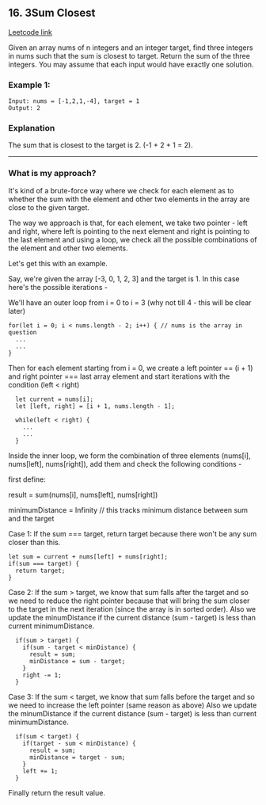 ## 16. 3Sum Closest
[Leetcode link](https://leetcode.com/problems/3sum-closest/)

Given an array nums of n integers and an integer target, find three integers in nums such that the sum is closest to target. Return the sum of the three integers. You may assume that each input would have exactly one solution.

 

### Example 1:

```
Input: nums = [-1,2,1,-4], target = 1
Output: 2
```

### Explanation
The sum that is closest to the target is 2. (-1 + 2 + 1 = 2).

<hr />

### What is my approach?
It's kind of a brute-force way where we check for each element as to whether the sum with the element and other two elements in the array are close to the given target.

The way we approach is that, for each element, we take two pointer - left and right, where left is pointing to the next element and right is pointing to the last element and using a loop, we check all the possible combinations of the element and other two elements.

Let's get this with an example.

Say, we're given the array [-3, 0, 1, 2, 3] and the target is 1.
In this case here's the possible iterations -

We'll have an outer loop from i = 0 to i = 3 (why not till 4 - this will be clear later)

```
for(let i = 0; i < nums.length - 2; i++) { // nums is the array in question
  ...
  ...
} 
```
Then for each element starting from i = 0, we create a left pointer == (i + 1) and right pointer === last array element
and start iterations with the condition (left < right)

```
  let current = nums[i];
  let [left, right] = [i + 1, nums.length - 1];
        
  while(left < right) {
    ...
    ...
  }

```
Inside the inner loop, we form the combination of three elements (nums[i], nums[left], nums[right]), add them and check the following conditions -

first define:

   result = sum(nums[i], nums[left], nums[right])
   
   minimumDistance = Infinity // this tracks minimum distance between sum and the target

Case 1: If the sum === target, return target because there won't be any sum closer than this.
```
let sum = current + nums[left] + nums[right];
if(sum === target) {
  return target;
}
```
Case 2: If the sum > target, we know that sum falls after the target and so we need to reduce the right pointer because that will bring the sum closer
to the target in the next iteration (since the array is in sorted order). 
Also we update the minumDistance if the current distance (sum - target) is less than current minimumDistance.
```
  if(sum > target) {
    if(sum - target < minDistance) {
      result = sum;
      minDistance = sum - target;
    }
    right -= 1;
  }
 ``` 
Case 3: If the sum < target, we know that sum falls before the target and so we need to increase the left pointer (same reason as above) 
Also we update the minumDistance if the current distance (sum - target) is less than current minimumDistance.
```
  if(sum < target) {
    if(target - sum < minDistance) {
      result = sum;
      minDistance = target - sum;
    }
    left += 1;
  }
 ``` 

Finally return the result value.
